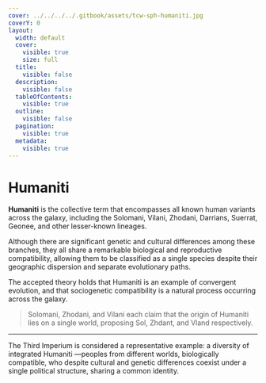 ```yaml
---
cover: ../../../../.gitbook/assets/tcw-sph-humaniti.jpg
coverY: 0
layout:
  width: default
  cover:
    visible: true
    size: full
  title:
    visible: false
  description:
    visible: false
  tableOfContents:
    visible: true
  outline:
    visible: false
  pagination:
    visible: true
  metadata:
    visible: true
---
```


# Humaniti

**Humaniti** is the collective term that encompasses all known human variants across the galaxy, including the Solomani, Vilani, Zhodani, Darrians, Suerrat, Geonee, and other lesser-known lineages.

Although there are significant genetic and cultural differences among these branches, they all share a remarkable biological and reproductive compatibility, allowing them to be classified as a single species despite their geographic dispersion and separate evolutionary paths.

The accepted theory holds that Humaniti is an example of convergent evolution, and that sociogenetic compatibility is a natural process occurring across the galaxy.

> Solomani, Zhodani, and Vilani each claim that the origin of Humaniti lies on a single world, proposing Sol, Zhdant, and Vland respectively.

***

The Third Imperium is considered a representative example: a diversity of integrated Humaniti —peoples from different worlds, biologically compatible, who despite cultural and genetic differences coexist under a single political structure, sharing a common identity.
